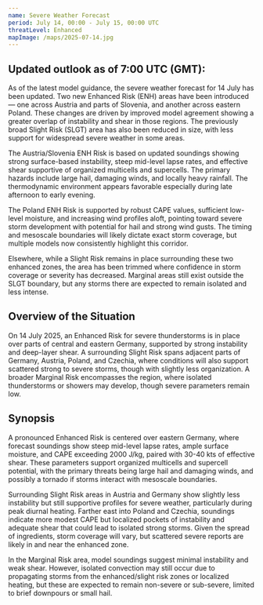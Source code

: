 ```yaml
---
name: Severe Weather Forecast
period: July 14, 00:00 - July 15, 00:00 UTC
threatLevel: Enhanced
mapImage: /maps/2025-07-14.jpg
---
```


## Updated outlook as of 7:00 UTC (GMT):

As of the latest model guidance, the severe weather forecast for 14 July has been updated. Two new Enhanced Risk (ENH) areas have been introduced — one across Austria and parts of Slovenia, and another across eastern Poland. These changes are driven by improved model agreement showing a greater overlap of instability and shear in those regions. The previously broad Slight Risk (SLGT) area has also been reduced in size, with less support for widespread severe weather in some areas.

The Austria/Slovenia ENH Risk is based on updated soundings showing strong surface-based instability, steep mid-level lapse rates, and effective shear supportive of organized multicells and supercells. The primary hazards include large hail, damaging winds, and locally heavy rainfall. The thermodynamic environment appears favorable especially during late afternoon to early evening.

The Poland ENH Risk is supported by robust CAPE values, sufficient low-level moisture, and increasing wind profiles aloft, pointing toward severe storm development with potential for hail and strong wind gusts. The timing and mesoscale boundaries will likely dictate exact storm coverage, but multiple models now consistently highlight this corridor.

Elsewhere, while a Slight Risk remains in place surrounding these two enhanced zones, the area has been trimmed where confidence in storm coverage or severity has decreased. Marginal areas still exist outside the SLGT boundary, but any storms there are expected to remain isolated and less intense.

## Overview of the Situation

On 14 July 2025, an Enhanced Risk for severe thunderstorms is in place over parts of central and eastern Germany, supported by strong instability and deep-layer shear. A surrounding Slight Risk spans adjacent parts of Germany, Austria, Poland, and Czechia, where conditions will also support scattered strong to severe storms, though with slightly less organization. A broader Marginal Risk encompasses the region, where isolated thunderstorms or showers may develop, though severe parameters remain low.

## Synopsis

A pronounced Enhanced Risk is centered over eastern Germany, where forecast soundings show steep mid-level lapse rates, ample surface moisture, and CAPE exceeding 2000 J/kg, paired with 30-40 kts of effective shear. These parameters support organized multicells and supercell potential, with the primary threats being large hail and damaging winds, and possibly a tornado if storms interact with mesoscale boundaries.

Surrounding Slight Risk areas in Austria and Germany show slightly less instability but still supportive profiles for severe weather, particularly during peak diurnal heating. Farther east into Poland and Czechia, soundings indicate more modest CAPE but localized pockets of instability and adequate shear that could lead to isolated strong storms. Given the spread of ingredients, storm coverage will vary, but scattered severe reports are likely in and near the enhanced zone.

In the Marginal Risk area, model soundings suggest minimal instability and weak shear. However, isolated convection may still occur due to propagating storms from the enhanced/slight risk zones or localized heating, but these are expected to remain non-severe or sub-severe, limited to brief downpours or small hail.
